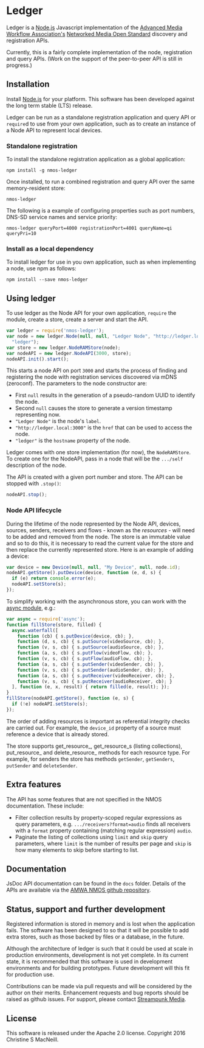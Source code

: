 # Ledger

Ledger is a [Node.js](http://nodejs.org/) Javascript implementation of the [Advanced Media Workflow Association's](http://www.amwa.tv/) [Networked Media Open Standard](http://github.com/AMWA-TV/nmos) discovery and registration APIs.

Currently, this is a fairly complete implementation of the node, registration and query APIs. (Work on the support of the peer-to-peer API is still in progress.)

## Installation

Install [Node.js](http://nodejs.org/) for your platform. This software has been developed against the long term stable (LTS) release.

Ledger can be run as a standalone registration application and query API or `require`d to use from your own application, such as to create an instance of a Node API to represent local devices.

### Standalone registration

To install the standalone registration application as a global application:

    npm install -g nmos-ledger

Once installed, to run a combined registration and query API over the same memory-resident store:

    nmos-ledger

The following is a example of configuring properties such as port numbers, DNS-SD service names and service priority:

    nmos-ledger queryPort=4000 registrationPort=4001 queryName=qi queryPri=10

### Install as a local dependency

To install ledger for use in you own application, such as when implementing a node, use npm as follows:

    npm install --save nmos-ledger

## Using ledger

To use ledger as the Node API for your own application, `require` the module, create a store, create a server and start the API.

```javascript
var ledger = require('nmos-ledger');
var node = new ledger.Node(null, null, "Ledger Node", "http://ledger.local:3000",
  "ledger");
var store = new ledger.NodeRAMStore(node);
var nodeAPI = new ledger.NodeAPI(3000, store);
nodeAPI.init().start();
```

This starts a node API on port `3000` and starts the process of finding and registering the node with registration services discovered via mDNS (zeroconf). The parameters to the node constructor are:

* First `null` results in the generation of a pseudo-random UUID to identify the node.
* Second `null` causes the store to generate a version timestamp representing now.
* `"Ledger Node"` is the node's `label`.
* `"http://ledger.local:3000"` is the `href` that can be used to access the node.
* `"ledger"` is the `hostname` property of the node.

Ledger comes with one store implementation (for now), the `NodeRAMStore`. To create one for the NodeAPI, pass in a node that will be the `.../self` description of the node.

The API is created with a given port number and store. The API can be stopped with `.stop()`:

```javascript
nodeAPI.stop();
```

### Node API lifecycle

During the lifetime of the node represented by the Node API, devices, sources, senders, receivers and flows - known as the _resources_ - will need to be added and removed from the node. The store is an immutable value and so to do this, it is necessary to read the current value for the store and then replace the currently represented store. Here is an example of adding a device:

```javascript
var device = new Device(null, null, "My Device", null, node.id);
nodeAPI.getStore().putDevice(device, function (e, d, s) {
  if (e) return console.error(e);
  nodeAPI.setStore(s);
});
```

To simplify working with the asynchronous store, you can work with the [async module](https://www.npmjs.com/package/async), e.g.:

```javascript
var async = require('async');
function fillStore(store, filled) {
  async.waterfall([
    function (cb) { s.putDevice(device, cb); },
    function (d, s, cb) { s.putSource(videoSource, cb); },
    function (v, s, cb) { s.putSource(audioSource, cb); },
    function (a, s, cb) { s.putFlow(videoFlow, cb); },
    function (v, s, cb) { s.putFlow(audioFlow, cb); },
    function (a, s, cb) { s.putSender(videoSender, cb); },
    function (v, s, cb) { s.putSender(audioSender, cb); },
    function (a, s, cb) { s.putReceiver(videoReceiver, cb); },
    function (v, s, cb) { s.putReceiver(audioReceiver, cb); }
  ], function (e, x, result) { return filled(e, result); });
}
fillStore(nodeAPI.getStore(), function (e, s) {
  if (!e) nodeAPI.setStore(s);
});
```

The order of adding resources is important as referential integrity checks are carried out. For example, the `device_id` property of a source must reference a device that is already stored.

The store supports get_resource_, get_resource_s (listing collections), put_resource_ and delete_resource_ methods for each resource type. For example, for senders the store has methods `getSender`, `getSenders`, `putSender` and `deleteSender`.

## Extra features

The API has some features that are not specified in the NMOS documentation. These include:

* Filter collection results by property-scoped regular expressions as query parameters, e.g. `.../receivers?format=audio` finds all receivers with a `format` property containing (matching regular expression) `audio`.
* Paginate the listing of collections using `limit` and `skip` query parameters, where `limit` is the number of results per page and `skip` is how many elements to skip before starting to list.

## Documentation

JsDoc API documentation can be found in the `docs` folder. Details of the APIs are available via the [AMWA NMOS github repository](http://github.com/AMWA-TV/nmos).

## Status, support and further development

Registered information is stored in memory and is lost when the application fails. The software has been designed to so that it will be possible to add extra stores, such as those backed by files or a database, in the future.

Although the architecture of ledger is such that it could be used at scale in production environments, development is not yet complete. In its current state, it is recommended that this software is used in development environments and for building prototypes. Future development will this fit for production use.

Contributions can be made via pull requests and will be considered by the author on their merits. Enhancement requests and bug reports should be raised as github issues. For support, please contact [Streampunk Media](http://www.streampunk.media/).

## License

This software is released under the Apache 2.0 license. Copyright 2016 Christine S MacNeill.

